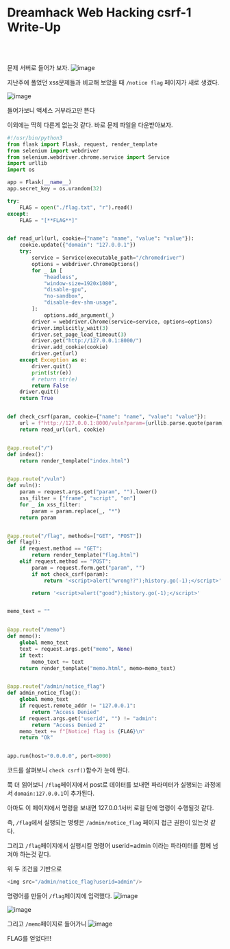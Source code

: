 <!DOCTYPE html>
<html>
<head>
        <link rel="stylesheet" type="text/css" href="sytle.css">
</head>
<body>
        <h1>Dreamhack Web Hacking csrf-1 Write-Up</h1>
</body>
<br>
<br>
</html>

문제 서버로 들어가 보자.
![image](https://github.com/user-attachments/assets/b1424e39-5360-437c-aea6-4ba808ebcd22)

지난주에 풀었던 xss문제들과 비교해 보았을 때 ```/notice flag``` 페이지가 새로 생겼다. 

![image](https://github.com/user-attachments/assets/49ea69ff-eeb8-41e7-9ba9-d85afd9463b5)

들어가보니 액세스 거부라고만 뜬다

이외에는 딱히 다른게 없는것 같다. 바로 문제 파일을 다운받아보자.
```python
#!/usr/bin/python3
from flask import Flask, request, render_template
from selenium import webdriver
from selenium.webdriver.chrome.service import Service
import urllib
import os

app = Flask(__name__)
app.secret_key = os.urandom(32)

try:
    FLAG = open("./flag.txt", "r").read()
except:
    FLAG = "[**FLAG**]"


def read_url(url, cookie={"name": "name", "value": "value"}):
    cookie.update({"domain": "127.0.0.1"})
    try:
        service = Service(executable_path="/chromedriver")
        options = webdriver.ChromeOptions()
        for _ in [
            "headless",
            "window-size=1920x1080",
            "disable-gpu",
            "no-sandbox",
            "disable-dev-shm-usage",
        ]:
            options.add_argument(_)
        driver = webdriver.Chrome(service=service, options=options)
        driver.implicitly_wait(3)
        driver.set_page_load_timeout(3)
        driver.get("http://127.0.0.1:8000/")
        driver.add_cookie(cookie)
        driver.get(url)
    except Exception as e:
        driver.quit()
        print(str(e))
        # return str(e)
        return False
    driver.quit()
    return True


def check_csrf(param, cookie={"name": "name", "value": "value"}):
    url = f"http://127.0.0.1:8000/vuln?param={urllib.parse.quote(param)}"
    return read_url(url, cookie)


@app.route("/")
def index():
    return render_template("index.html")


@app.route("/vuln")
def vuln():
    param = request.args.get("param", "").lower()
    xss_filter = ["frame", "script", "on"]
    for _ in xss_filter:
        param = param.replace(_, "*")
    return param


@app.route("/flag", methods=["GET", "POST"])
def flag():
    if request.method == "GET":
        return render_template("flag.html")
    elif request.method == "POST":
        param = request.form.get("param", "")
        if not check_csrf(param):
            return '<script>alert("wrong??");history.go(-1);</script>'

        return '<script>alert("good");history.go(-1);</script>'


memo_text = ""


@app.route("/memo")
def memo():
    global memo_text
    text = request.args.get("memo", None)
    if text:
        memo_text += text
    return render_template("memo.html", memo=memo_text)


@app.route("/admin/notice_flag")
def admin_notice_flag():
    global memo_text
    if request.remote_addr != "127.0.0.1":
        return "Access Denied"
    if request.args.get("userid", "") != "admin":
        return "Access Denied 2"
    memo_text += f"[Notice] flag is {FLAG}\n"
    return "Ok"


app.run(host="0.0.0.0", port=8000)
```

코드를 살펴보니 ```check csrf()```함수가 눈에 띈다. 

쭉 더 읽어보니 ```/flag```페이지에서  post로 데이터를 보내면 파라미터가 실행되는 과정에서 ```domain:127.0.0.1```이 추가된다. 

아마도 이 페이지에서 명령을 보내면 127.0.0.1서버 로컬 단에 명령이 수행될것 같다. 

즉, ```/flag```에서 실행되는 명령은 ```/admin/notice_flag``` 페이지 접근 권한이 있는것 같다.

그리고 ```/flag```페이지에서 실행시킬 명령어 userid=admin 이라는 파라미터를 함께 넘겨야 하는것 같다.

위 두 조건을 기반으로 
```python
<img src="/admin/notice_flag?userid=admin"/>
```
명령어를 만들어 ```/flag```페이지에 입력했다. 
![image](https://github.com/user-attachments/assets/b81ce7df-b4f1-440d-8ff3-37898bceb12c)

![image](https://github.com/user-attachments/assets/8c7e1804-3ba8-402f-9f67-b7b25512a897)

그리고 ```/memo```페이지로 들어가니
![image](https://github.com/user-attachments/assets/5e8a33e2-60dd-4809-8cfb-1aba534c63d3)

FLAG를 얻었다!!!
